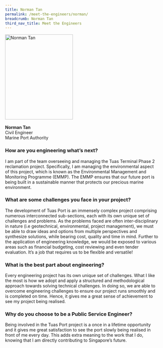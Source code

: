 ```yaml
---
title: Norman Tan
permalink: /meet-the-engineers/norman/
breadcrumb: Norman Tan
third_nav_title: Meet the Engineers
---
```





<img src="/images/Norman Tan.jpg" alt="Norman Tan" style="width:222px;height:278px;" align="left">
<br clear="left">
<br>
<strong> Norman Tan</strong>
<br> Civil Engineer
<br> Marine Port Authority

### How are you engineering what’s next?
I am part of the team overseeing and managing the Tuas Terminal Phase 2 reclamation project. Specifically, I am managing the environmental aspect of this project, which is known as the Environmental Management and Monitoring Programme (EMMP). The EMMP ensures that our future port is being built in a sustainable manner that protects our precious marine environment.

### What are some challenges you face in your project?
The development of Tuas Port is an immensely complex project comprising numerous interconnected sub-sections, each with its own unique set of challenges and problems. As the problems faced are often inter-disciplinary in nature (i.e geotechnical, environmental, project management), we must be able to draw ideas and options from multiple perspectives and synthesize solutions, while bearing cost, quality and time in mind. Further to the application of engineering knowledge, we would be exposed to various areas such as financial budgeting, cost reviewing and even tender evaluation. It’s a job that requires us to be flexible and versatile!

### What is the best part about engineering?
Every engineering project has its own unique set of challenges. What I like the most is how we adopt and apply a structured and methodological approach towards solving technical challenges. In doing so, we are able to overcome engineering challenges to ensure our project runs smoothly and is completed on time. Hence, it gives me a great sense of achievement to see my project being realised.

### Why do you choose to be a Public Service Engineer?
Being involved in the Tuas Port project is a once in a lifetime opportunity and it gives me great satisfaction to see the port slowly being realised in front of me every day. This adds extra meaning to the work that I do, knowing that I am directly contributing to Singapore’s future.
